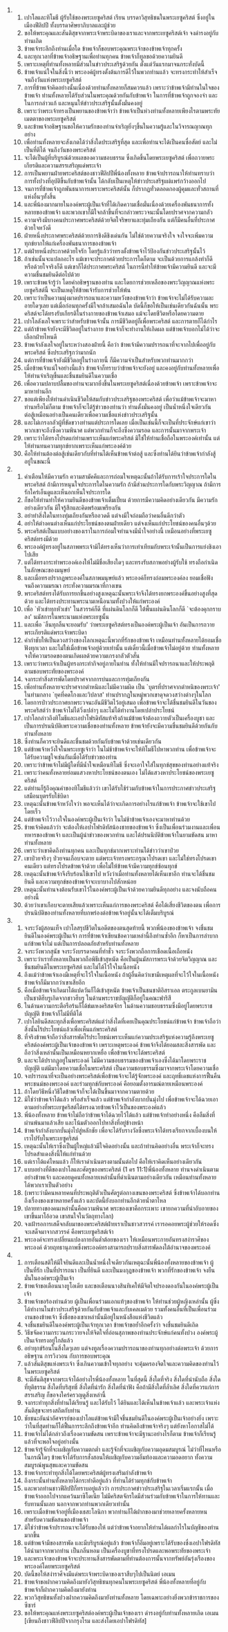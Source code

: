 <ol>
  <li>
    <ol>
      <li>เปาโลและทิโมธี ผู้รับใช้ของพระเยซูคริสต์ เรียน บรรดาวิสุทธิชนในพระเยซูคริสต์ ซึ่งอยู่ในเมืองฟีลิปปี ทั้งบรรดาศิษยาภิบาลและผู้ช่วย</li>
      <li>ขอให้พระคุณและสันติสุขจากพระเจ้าพระบิดาของเราและจากพระเยซูคริสต์เจ้า จงดำรงอยู่กับท่านเถิด</li>
      <li>ข้าพเจ้าระลึกถึงท่านเมื่อใด ข้าพเจ้าก็ขอบพระคุณพระเจ้าของข้าพเจ้าทุกครั้ง</li>
      <li>และทุกเวลาที่ข้าพเจ้าอธิษฐานเพื่อท่านทุกคน ข้าพเจ้าก็ทูลขอด้วยความยินดี</li>
      <li>เพราะเหตุที่ท่านทั้งหลายมีส่วนในข่าวประเสริฐด้วยกัน ตั้งแต่วันแรกมาจนกระทั่งบัดนี้</li>
      <li>ข้าพเจ้าแน่ใจในสิ่งนี้ว่า พระองค์ผู้ทรงตั้งต้นการดีไว้ในพวกท่านแล้ว จะทรงกระทำให้สำเร็จจนถึงวันแห่งพระเยซูคริสต์</li>
      <li>การที่ข้าพเจ้าคิดอย่างนั้นเนื่องด้วยท่านทั้งหลายก็สมควรแล้ว เพราะว่าข้าพเจ้ามีท่านในใจของข้าพเจ้า ท่านทั้งหลายได้รับส่วนในพระคุณด้วยกันกับข้าพเจ้า ในการที่ข้าพเจ้าถูกจองจำ และในการกล่าวแก้ และหนุนให้ข่าวประเสริฐนั้นตั้งมั่นคงอยู่</li>
      <li>เพราะว่าพระเจ้าทรงเป็นพยานของข้าพเจ้าว่า ข้าพเจ้าเป็นห่วงท่านทั้งหลายเพียงไรตามพระทัยเมตตาของพระเยซูคริสต์</li>
      <li>และข้าพเจ้าอธิษฐานขอให้ความรักของท่านจำเริญยิ่งๆขึ้นในความรู้และในวิจารณญาณทุกอย่าง</li>
      <li>เพื่อท่านทั้งหลายจะสังเกตได้ว่าสิ่งใดประเสริฐที่สุด และเพื่อท่านจะได้เป็นคนซื่อสัตย์ และไม่เป็นที่ติได้ จนถึงวันของพระคริสต์</li>
      <li>จะได้เป็นผู้ที่บริบูรณ์ด้วยผลของความชอบธรรม ซึ่งเกิดขึ้นโดยพระเยซูคริสต์ เพื่อถวายพระเกียรติและความสรรเสริญแด่พระเจ้า</li>
      <li>การเป็นพยานฝ่ายพระคริสต์ของชาวฟีลิปปีพี่น้องทั้งหลาย ข้าพเจ้าปรารถนาให้ท่านทราบว่า การทั้งปวงที่อุบัติขึ้นกับข้าพเจ้านั้น ได้กลับเป็นเหตุให้ข่าวประเสริฐแผ่แพร่กว้างออกไป</li>
      <li>จนการที่ข้าพเจ้าถูกพันธนาการเพราะพระคริสต์นั้น ก็ปรากฏทั่วตลอดกองผู้คุมและทั่วสถานที่แห่งอื่นๆทั้งสิ้น</li>
      <li>และพี่น้องมากมายในองค์พระผู้เป็นเจ้าที่ได้เกิดความเชื่อมั่นเนื่องด้วยเครื่องพันธนาการทั้งหลายของข้าพเจ้า และพวกเขาก็มีใจกล้าขึ้นที่จะกล่าวพระวจนะนั้นโดยปราศจากความกลัว</li>
      <li>ความจริงมีบางคนประกาศพระคริสต์ด้วยจิตใจริษยาและทุ่มเถียงกัน แต่ก็มีคนอื่นที่ประกาศด้วยใจหวังดี</li>
      <li>ฝ่ายหนึ่งประกาศพระคริสต์ด้วยการชิงดีชิงเด่นกัน ไม่ใช่ด้วยความจริงใจ จงใจจะเพิ่มความทุกข์ยากให้แก่เครื่องพันธนาการของข้าพเจ้า</li>
      <li>แต่ฝ่ายหนึ่งประกาศด้วยใจรัก โดยรู้แล้วว่าทรงตั้งข้าพเจ้าไว้ป้องกันข่าวประเสริฐนั้นไว้</li>
      <li>ถ้าเช่นนั้นจะแปลกอะไร แม้เขาจะประกาศด้วยประการใดก็ตาม จะเป็นด้วยการแกล้งทำก็ดี หรือด้วยใจจริงก็ดี แต่เขาก็ได้ประกาศพระคริสต์ ในการนี้ทำให้ข้าพเจ้ามีความยินดี และจะมีความชื่นชมยินดีต่อไปด้วย</li>
      <li>เพราะข้าพเจ้ารู้ว่า โดยคำอธิษฐานของท่าน และโดยการช่วยเหลือของพระวิญญาณแห่งพระเยซูคริสต์นี้ จะเป็นเหตุให้ข้าพเจ้ารับการช่วยให้พ้น</li>
      <li>เพราะว่าเป็นความมุ่งมาดปรารถนาและความหวังของข้าพเจ้าว่า ข้าพเจ้าจะไม่ได้รับความละอายใดๆเลย แต่เมื่อก่อนทุกครั้งมีใจกล้าเสมอฉันใด บัดนี้ก็ขอให้เป็นเช่นเดียวกันฉันนั้น พระคริสต์จะได้ทรงรับเกียรติในร่างกายของข้าพเจ้าเสมอ แม้จะโดยชีวิตหรือโดยความตาย</li>
      <li>เปาโลลังเลใจเพราะว่าสำหรับข้าพเจ้านั้น การมีชีวิตอยู่ก็เพื่อพระคริสต์ และการตายก็ได้กำไร</li>
      <li>แต่ถ้าข้าพเจ้ายังจะมีชีวิตอยู่ในร่างกาย ข้าพเจ้าก็จะทำงานให้เกิดผล แต่ข้าพเจ้าบอกไม่ได้ว่าจะเลือกฝ่ายไหนดี</li>
      <li>ข้าพเจ้าลังเลใจอยู่ในระหว่างสองฝ่ายนี้ คือว่า ข้าพเจ้ามีความปรารถนาที่จะจากไปเพื่ออยู่กับพระคริสต์ ซึ่งประเสริฐกว่ามากนัก</li>
      <li>แต่การที่ข้าพเจ้ายังมีชีวิตอยู่ในร่างกายนี้ ก็มีความจำเป็นสำหรับพวกท่านมากกว่า</li>
      <li>เมื่อข้าพเจ้าแน่ใจอย่างนี้แล้ว ข้าพเจ้าก็ทราบว่าข้าพเจ้าจะยังอยู่ และคงอยู่กับท่านทั้งหลายเพื่อให้ท่านจำเริญขึ้นและชื่นชมยินดีในความเชื่อ</li>
      <li>เพื่อความปลาบปลื้มของท่านจะมากยิ่งขึ้นในพระเยซูคริสต์เนื่องด้วยข้าพเจ้า เพราะข้าพเจ้าจะมาหาท่านอีก</li>
      <li>ขอแต่เพียงให้ท่านดำเนินชีวิตให้สมกับข่าวประเสริฐของพระคริสต์ เพื่อว่าแม้ข้าพเจ้าจะมาหาท่านหรือไม่ก็ตาม ข้าพเจ้าก็จะได้รู้ข่าวของท่านว่า ท่านตั้งมั่นคงอยู่ เป็นน้ำหนึ่งใจเดียวกัน ต่อสู้เหมือนอย่างเป็นคนเดียวเพื่อความเชื่อแห่งข่าวประเสริฐนั้น</li>
      <li>และไม่เกรงกลัวผู้ที่ขัดขวางท่านแต่ประการใดเลย เมื่อเป็นเช่นนี้ก็จะเป็นที่ประจักษ์แก่เขาว่า พวกเขาจะถึงซึ่งความพินาศ แต่พวกท่านก็จะถึงซึ่งความรอด และการนั้นมาจากพระเจ้า</li>
      <li>เพราะว่าได้ทรงโปรดแก่ท่านเพราะเห็นแก่พระคริสต์ มิใช่ให้ท่านเชื่อถือในพระองค์เท่านั้น แต่ให้ท่านทนความทุกข์ยากเพราะเห็นแก่พระองค์ด้วย</li>
      <li>คือให้ท่านต้องต่อสู้เช่นเดียวกับที่ท่านได้เห็นข้าพเจ้าต่อสู้ และซึ่งท่านได้ยินว่าข้าพเจ้ากำลังสู้อยู่ในขณะนี้</li>
    </ol>
  </li>
  <li>
    <ol>
      <li>คำเตือนให้มีความรัก ความสามัคคีและการถ่อมใจเหตุฉะนั้นถ้าได้รับการเร้าใจประการใดในพระคริสต์ ถ้ามีการหนุนใจประการใดในความรัก ถ้ามีส่วนประการใดกับพระวิญญาณ ถ้ามีการรักใคร่เอ็นดูและเห็นอกเห็นใจประการใด</li>
      <li>ก็ขอให้ท่านทำให้ความยินดีของข้าพเจ้าเต็มเปี่ยม ด้วยการมีความคิดอย่างเดียวกัน มีความรักอย่างเดียวกัน มีใจรู้สึกและคิดพร้อมเพรียงกัน</li>
      <li>อย่าทำสิ่งใดในทางทุ่มเถียงกันหรืออวดดี แต่จงมีใจถ่อมถือว่าคนอื่นดีกว่าตัว</li>
      <li>อย่าให้ต่างคนต่างเห็นแก่ประโยชน์ของตนฝ่ายเดียว แต่จงเห็นแก่ประโยชน์ของคนอื่นๆด้วย</li>
      <li>พระคริสต์เป็นแบบอย่างของเราในการถ่อมใจท่านจงมีน้ำใจอย่างนี้ เหมือนอย่างที่พระเยซูคริสต์ทรงมีด้วย</li>
      <li>พระองค์ผู้ทรงอยู่ในสภาพพระเจ้ามิได้ทรงเห็นว่าการเท่าเทียมกับพระเจ้านั้นเป็นการแย่งชิงเอาไปเสีย</li>
      <li>แต่ได้ทรงกระทำพระองค์เองให้ไม่มีชื่อเสียงใดๆ และทรงรับสภาพอย่างผู้รับใช้ ทรงถือกำเนิดในลักษณะของมนุษย์</li>
      <li>และเมื่อทรงปรากฏพระองค์ในสภาพมนุษย์แล้ว พระองค์ก็ทรงถ่อมพระองค์ลง ยอมเชื่อฟังจนถึงความมรณา กระทั่งความมรณาที่กางเขน</li>
      <li>พระคริสต์ทรงได้รับการยกขึ้นอย่างสูงเหตุฉะนั้นพระเจ้าจึงได้ทรงยกพระองค์ขึ้นอย่างสูงที่สุดด้วย และได้ทรงประทานพระนามเหนือนามทั้งปวงให้แก่พระองค์</li>
      <li>เพื่อ `หัวเข่าทุกหัวเข่า' ในสวรรค์ก็ดี ที่แผ่นดินโลกก็ดี ใต้พื้นแผ่นดินโลกก็ดี `จะต้องคุกกราบลง' นมัสการในพระนามแห่งพระเยซูนั้น</li>
      <li>และเพื่อ `ลิ้นทุกลิ้นจะยอมรับ' ว่าพระเยซูคริสต์ทรงเป็นองค์พระผู้เป็นเจ้า อันเป็นการถวายพระเกียรติแด่พระเจ้าพระบิดา</li>
      <li>คำกำชับให้เป็นดวงสว่างของโลกเหตุฉะนี้พวกที่รักของข้าพเจ้า เหมือนท่านทั้งหลายได้ยอมเชื่อฟังทุกเวลา และไม่ใช่เมื่อข้าพเจ้าอยู่ด้วยเท่านั้น แต่เดี๋ยวนี้เมื่อข้าพเจ้าไม่อยู่ด้วย ท่านทั้งหลายจงให้ความรอดของตนเกิดผลด้วยความเกรงกลัวตัวสั่น</li>
      <li>เพราะว่าพระเจ้าเป็นผู้ทรงกระทำกิจอยู่ภายในท่าน ทั้งให้ท่านมีใจปรารถนาและให้ประพฤติตามชอบพระทัยของพระองค์</li>
      <li>จงกระทำสิ่งสารพัดโดยปราศจากการบ่นและการทุ่มเถียงกัน</li>
      <li>เพื่อท่านทั้งหลายจะปราศจากตำหนิและไม่มีความผิด เป็น `บุตรที่ปราศจากตำหนิของพระเจ้า' ในท่ามกลาง `ยุคที่คดโกงและวิปลาส' ท่านปรากฏในหมู่พวกเขาดุจดวงสว่างต่างๆในโลก</li>
      <li>โดยการป่าวประกาศยกพระวจนะอันมีชีวิตไว้อยู่เสมอ เพื่อข้าพเจ้าจะได้ชื่นชมยินดีในวันของพระคริสต์ว่า ข้าพเจ้าไม่ได้วิ่งเปล่าๆ และไม่ได้ทำงานโดยเปล่าประโยชน์</li>
      <li>เปาโลกล่าวถึงทิโมธีและเอปาโฟรดิทัสแท้จริงถ้าแม้ข้าพเจ้าต้องถวายตัวเป็นเครื่องบูชา และเป็นการปรนนิบัติเพราะความเชื่อของท่านทั้งหลาย ข้าพเจ้ายังจะมีความชื่นชมยินดีด้วยกันกับท่านทั้งหลาย</li>
      <li>ซึ่งท่านก็ควรจะยินดีและชื่นชมด้วยกันกับข้าพเจ้าด้วยเช่นเดียวกัน</li>
      <li>แต่ข้าพเจ้าหวังใจในพระเยซูเจ้าว่า ในไม่ช้าข้าพเจ้าจะให้ทิโมธีไปหาพวกท่าน เพื่อข้าพเจ้าจะได้รับความชูใจเช่นกันเมื่อได้รับข่าวของท่าน</li>
      <li>เพราะว่าข้าพเจ้าไม่มีผู้ใดที่มีน้ำใจเหมือนทิโมธี ซึ่งจะเอาใจใส่ในทุกข์สุขของท่านอย่างแท้จริง</li>
      <li>เพราะว่าคนทั้งหลายย่อมแสวงหาประโยชน์ของตนเอง ไม่ได้แสวงหาประโยชน์ของพระเยซูคริสต์</li>
      <li>แต่ท่านก็รู้ถึงคุณค่าของทิโมธีแล้วว่า เขาได้รับใช้ร่วมกับข้าพเจ้าในการประกาศข่าวประเสริฐ เสมือนบุตรรับใช้บิดา</li>
      <li>เหตุฉะนั้นข้าพเจ้าหวังใจว่า พอจะเห็นได้ว่าจะเกิดการอย่างไรแก่ข้าพเจ้า ข้าพเจ้าจะใช้เขาไปโดยเร็ว</li>
      <li>แต่ข้าพเจ้าไว้วางใจในองค์พระผู้เป็นเจ้าว่า ในไม่ช้าข้าพเจ้าเองจะมาหาท่านด้วย</li>
      <li>ข้าพเจ้าคิดแล้วว่า จะต้องให้เอปาโฟรดิทัสน้องชายของข้าพเจ้า ซึ่งเป็นเพื่อนร่วมงานและเพื่อนทหารของข้าพเจ้า และเป็นผู้นำข่าวของพวกท่าน และได้ปรนนิบัติข้าพเจ้าในยามขัดสน มาหาท่านทั้งหลาย</li>
      <li>เพราะว่าเขาคิดถึงท่านทุกคน และเป็นทุกข์มากเพราะท่านได้ข่าวว่าเขาป่วย</li>
      <li>เขาป่วยจริงๆ ป่วยจนเกือบจะตาย แต่พระเจ้าทรงพระกรุณาโปรดเขา และไม่ใช่ทรงโปรดเขาคนเดียว แต่ทรงโปรดข้าพเจ้าด้วย เพื่อไม่ให้ข้าพเจ้ามีความทุกข์ซ้อนทุกข์</li>
      <li>เหตุฉะนั้นข้าพเจ้าจึงรีบร้อนใช้เขาไป หวังว่าเมื่อท่านทั้งหลายได้เห็นเขาอีก ท่านจะได้ชื่นชมยินดี และความทุกข์ของข้าพเจ้าจะเบาบางไปสักหน่อย</li>
      <li>เหตุฉะนั้นท่านจงต้อนรับเขาไว้ในองค์พระผู้เป็นเจ้าด้วยความยินดีทุกอย่าง และจงนับถือคนอย่างนี้</li>
      <li>ด้วยว่าเขาเกือบจะตายเสียแล้วเพราะเห็นแก่การของพระคริสต์ คือได้เสี่ยงชีวิตของตน เพื่อการปรนนิบัติของท่านทั้งหลายที่บกพร่องต่อข้าพเจ้าอยู่นั้นจะได้เต็มบริบูรณ์</li>
    </ol>
  </li>
  <li>
    <ol>
      <li>จงระวังผู้สอนเท็จ เปาโลสรุปชีวิตในอดีตของตนสุดท้ายนี้ พวกพี่น้องของข้าพเจ้า จงชื่นชมยินดีในองค์พระผู้เป็นเจ้า การที่ข้าพเจ้าเขียนข้อความเหล่านี้ถึงท่านซ้ำอีก ก็หาเป็นการลำบากแก่ข้าพเจ้าไม่ แต่เป็นการปลอดภัยสำหรับท่านทั้งหลาย</li>
      <li>จงระวังพวกสุนัข จงระวังบรรดาคนที่ทำชั่ว จงระวังพวกถือการเชือดเนื้อเถือหนัง</li>
      <li>เพราะว่าเราทั้งหลายเป็นพวกถือพิธีเข้าสุหนัต คือเป็นผู้นมัสการพระเจ้าด้วยจิตวิญญาณ และชื่นชมยินดีในพระเยซูคริสต์ และไม่ได้ไว้ใจในเนื้อหนัง</li>
      <li>ถึงแม้ว่าข้าพเจ้าเองมีเหตุที่จะไว้ใจในเนื้อหนัง ถ้าผู้อื่นคิดว่าเขามีเหตุผลที่จะไว้ใจในเนื้อหนัง ข้าพเจ้าก็มีมากกว่าเขาเสียอีก</li>
      <li>คือเมื่อข้าพเจ้าเกิดมาได้แปดวันก็ได้เข้าสุหนัต ข้าพเจ้าเป็นชนชาติอิสราเอล ตระกูลเบนยามิน เป็นชาติฮีบรูเกิดจากชาวฮีบรู ในด้านพระราชบัญญัติก็อยู่ในคณะฟาริสี</li>
      <li>ในด้านความกระตือรือร้นก็ได้ข่มเหงคริสตจักร ในด้านความชอบธรรมซึ่งมีอยู่โดยพระราชบัญญัติ ข้าพเจ้าก็ไม่มีที่ติได้</li>
      <li>เปาโลยินดีสละทุกสิ่งเพื่อพระคริสต์แต่ว่าสิ่งใดที่เคยเป็นคุณประโยชน์แก่ข้าพเจ้า ข้าพเจ้าถือว่าสิ่งนั้นไร้ประโยชน์แล้วเพื่อเห็นแก่พระคริสต์</li>
      <li>ที่จริงข้าพเจ้าถือว่าสิ่งสารพัดไร้ประโยชน์เพราะเห็นแก่ความประเสริฐแห่งความรู้ถึงพระเยซูคริสต์องค์พระผู้เป็นเจ้าของข้าพเจ้า เพราะเหตุพระองค์ ข้าพเจ้าจึงได้ยอมสละสิ่งสารพัด และถือว่าสิ่งเหล่านั้นเป็นเหมือนหยากเหยื่อ เพื่อข้าพเจ้าจะได้พระคริสต์</li>
      <li>และจะได้ปรากฏอยู่ในพระองค์ ไม่มีความชอบธรรมของข้าพเจ้าเองซึ่งได้มาโดยพระราชบัญญัติ แต่มีมาโดยความเชื่อในพระคริสต์ เป็นความชอบธรรมซึ่งมาจากพระเจ้าโดยความเชื่อ</li>
      <li>จงปรารถนาที่จะเป็นอย่างพระคริสต์เพื่อข้าพเจ้าจะได้รู้จักพระองค์ และฤทธิ์เดชแห่งการฟื้นคืนพระชนม์ของพระองค์ และร่วมทุกข์กับพระองค์ คือยอมตั้งอารมณ์ตายเหมือนพระองค์</li>
      <li>ถ้าโดยวิธีหนึ่งวิธีใดข้าพเจ้าก็จะได้เป็นขึ้นมาจากความตายด้วย</li>
      <li>มิใช่ว่าข้าพเจ้าได้แล้ว หรือสำเร็จแล้ว แต่ข้าพเจ้ากำลังบากบั่นมุ่งไป เพื่อข้าพเจ้าจะได้ฉวยเอาตามอย่างที่พระเยซูคริสต์ได้ทรงฉวยข้าพเจ้าไว้เป็นของพระองค์แล้ว</li>
      <li>พี่น้องทั้งหลาย ข้าพเจ้าไม่ถือว่าข้าพเจ้าได้ฉวยไว้ได้แล้ว แต่ข้าพเจ้าทำอย่างหนึ่ง คือลืมสิ่งที่ผ่านพ้นมาแล้วเสีย และโน้มตัวออกไปหาสิ่งที่อยู่ข้างหน้า</li>
      <li>ข้าพเจ้ากำลังบากบั่นมุ่งไปสู่หลักชัย เพื่อจะได้รับรางวัลซึ่งพระเจ้าได้ทรงเรียกจากเบื้องบนให้เราไปรับในพระเยซูคริสต์</li>
      <li>เหตุฉะนั้นให้เราซึ่งเป็นผู้ใหญ่แล้วมีใจคิดอย่างนั้น และถ้าท่านคิดอย่างอื่น พระเจ้าก็จะทรงโปรดสำแดงสิ่งนี้ให้แก่ท่านด้วย</li>
      <li>แต่เราได้แค่ไหนแล้ว ก็ให้เราดำเนินตรงตามนั้นต่อไป คือให้เราคิดเห็นอย่างเดียวกัน</li>
      <li>แบบอย่างที่ดีของเปาโลและศัตรูของพระคริสต์ (1 คร 11:1)พี่น้องทั้งหลาย ท่านจงดำเนินตามอย่างข้าพเจ้า และคอยดูคนทั้งหลายเหล่านั้นที่ดำเนินตามอย่างเดียวกัน เหมือนท่านทั้งหลายได้พวกเราเป็นตัวอย่าง</li>
      <li>(เพราะว่ามีคนหลายคนที่ประพฤติตัวเป็นศัตรูต่อกางเขนของพระคริสต์ ซึ่งข้าพเจ้าได้บอกท่านถึงเรื่องของเขาหลายครั้งแล้ว และบัดนี้ยังบอกท่านอีกด้วยน้ำตาไหล</li>
      <li>ปลายทางของคนเหล่านั้นคือความพินาศ พระของเขาคือกระเพาะ เขายกความที่น่าอับอายของเขาขึ้นมาโอ้อวด เขาสนใจในวัตถุทางโลก)</li>
      <li>จงเฝ้ารอการเสด็จกลับมาของพระคริสต์ฝ่ายเราเป็นชาวสวรรค์ เรารอคอยพระผู้ช่วยให้รอดซึ่งจะเสด็จมาจากสวรรค์ คือพระเยซูคริสต์เจ้า</li>
      <li>พระองค์จะทรงเปลี่ยนแปลงกายอันต่ำต้อยของเรา ให้เหมือนพระกายอันทรงสง่าราศีของพระองค์ ด้วยฤทธานุภาพซึ่งพระองค์ทรงสามารถปราบสิ่งสารพัดลงใต้อำนาจของพระองค์</li>
    </ol>
  </li>
  <li>
    <ol>
      <li>การเตือนสติให้มีใจยินดีและเป็นน้ำหนึ่งใจเดียวกันเหตุฉะนั้นพี่น้องทั้งหลายของข้าพเจ้า ผู้เป็นที่รัก เป็นที่ปรารถนา เป็นที่ยินดี และเป็นมงกุฎของข้าพเจ้า พวกที่รักของข้าพเจ้า จงยืนมั่นในองค์พระผู้เป็นเจ้า</li>
      <li>ข้าพเจ้าขอเตือนนางยูโอเดีย และขอเตือนนางสินทิเคให้มีจิตใจปรองดองกันในองค์พระผู้เป็นเจ้า</li>
      <li>ข้าพเจ้าขอร้องท่านด้วย ผู้เป็นเพื่อนร่วมแอกแท้ๆของข้าพเจ้า ให้ท่านช่วยผู้หญิงเหล่านั้น ผู้ซึ่งได้ทำงานในข่าวประเสริฐด้วยกันกับข้าพเจ้าและกับเคลเมด้วย รวมทั้งคนอื่นที่เป็นเพื่อนร่วมงานของข้าพเจ้า ซึ่งชื่อของเขาเหล่านั้นมีอยู่ในหนังสือแห่งชีวิตแล้ว</li>
      <li>จงชื่นชมยินดีในองค์พระผู้เป็นเจ้าทุกเวลา ข้าพเจ้าขอย้ำอีกครั้งว่า จงชื่นชมยินดีเถิด</li>
      <li>วิธีขจัดความกระวนกระวายจงให้จิตใจที่อ่อนสุภาพของท่านประจักษ์แก่คนทั้งปวง องค์พระผู้เป็นเจ้าทรงอยู่ใกล้แล้ว</li>
      <li>อย่าทุกข์ร้อนในสิ่งใดๆเลย แต่จงทูลเรื่องความปรารถนาของท่านทุกอย่างต่อพระเจ้า ด้วยการอธิษฐาน การวิงวอน กับการขอบพระคุณ</li>
      <li>แล้วสันติสุขแห่งพระเจ้า ซึ่งเกินความเข้าใจทุกอย่าง จะคุ้มครองจิตใจและความคิดของท่านไว้ในพระเยซูคริสต์</li>
      <li>จะมีสันติสุขจากพระเจ้าได้อย่างไรพี่น้องทั้งหลาย ในที่สุดนี้ สิ่งใดที่จริง สิ่งใดที่น่านับถือ สิ่งใดที่ยุติธรรม สิ่งใดที่บริสุทธิ์ สิ่งใดที่น่ารัก สิ่งใดที่น่าฟัง คือถ้ามีสิ่งใดที่ล้ำเลิศ สิ่งใดที่ควรแก่การสรรเสริญ ก็ขอจงใคร่ครวญดูสิ่งเหล่านี้</li>
      <li>จงกระทำทุกสิ่งที่ท่านได้เรียนรู้ และได้รับไว้ ได้ยินและได้เห็นในข้าพเจ้าแล้ว และพระเจ้าแห่งสันติสุขจะทรงสถิตกับท่าน</li>
      <li>ชัยชนะอันน่าอัศจรรย์ของเปาโลแต่ข้าพเจ้ามีใจชื่นชมยินดีในองค์พระผู้เป็นเจ้าอย่างยิ่ง เพราะว่าในที่สุดท่านก็ได้ฟื้นการระลึกถึงข้าพเจ้าอีก ท่านคิดถึงข้าพเจ้าจริงๆ แต่ยังหาโอกาสไม่ได้</li>
      <li>ข้าพเจ้าไม่ได้กล่าวถึงเรื่องความขัดสน เพราะข้าพเจ้าจะมีฐานะอย่างไรก็ตาม ข้าพเจ้าก็เรียนรู้แล้วที่จะพอใจอยู่อย่างนั้น</li>
      <li>ข้าพเจ้ารู้จักที่จะเผชิญกับความตกต่ำ และรู้จักที่จะเผชิญกับความอุดมสมบูรณ์ ไม่ว่าที่ไหนหรือในกรณีใดๆ ข้าพเจ้าได้รับการสั่งสอนให้เผชิญกับความอิ่มท้องและความอดอยาก ทั้งความสมบูรณ์พูนสุขและความขัดสน</li>
      <li>ข้าพเจ้ากระทำทุกสิ่งได้โดยพระคริสต์ผู้ทรงเสริมกำลังข้าพเจ้า</li>
      <li>ถึงกระนั้นท่านทั้งหลายได้กระทำดีอยู่แล้ว ที่ท่านได้ร่วมทุกข์กับข้าพเจ้า</li>
      <li>และพวกท่านชาวฟีลิปปีก็ทราบอยู่แล้วว่า การประกาศข่าวประเสริฐในเวลาเริ่มแรกนั้น เมื่อข้าพเจ้าออกไปจากแคว้นมาซิโดเนีย ไม่มีคริสตจักรใดมีส่วนร่วมกับข้าพเจ้าในการให้ทานและรับทานนั้นเลย นอกจากพวกท่านพวกเดียวเท่านั้น</li>
      <li>เพราะเมื่อข้าพเจ้าอยู่ที่เมืองเธสะโลนิกา พวกท่านก็ได้ฝากของมาช่วยหลายครั้งหลายหน สำหรับความขัดสนของข้าพเจ้า</li>
      <li>มิใช่ว่าข้าพเจ้าปรารถนาจะได้รับของให้ แต่ว่าข้าพเจ้าอยากให้ท่านได้ผลกำไรในบัญชีของท่านมากขึ้น</li>
      <li>แต่ข้าพเจ้ามีของสารพัด และมีบริบูรณ์อยู่แล้ว ข้าพเจ้าก็อิ่มอยู่เพราะได้รับของซึ่งเอปาโฟรดิทัสได้นำมาจากพวกท่าน เป็นกลิ่นหอม เป็นเครื่องบูชาที่ทรงโปรดและพอพระทัยของพระเจ้า</li>
      <li>และพระเจ้าของข้าพเจ้าจะประทานสิ่งสารพัดตามที่ท่านต้องการนั้นจากทรัพย์อันรุ่งเรืองของพระองค์โดยพระเยซูคริสต์</li>
      <li>บัดนี้ขอให้สง่าราศีจงมีแด่พระเจ้าพระบิดาของเราสืบๆไปเป็นนิตย์ เอเมน</li>
      <li>ข้าพเจ้าขอฝากความคิดถึงมายังวิสุทธิชนทุกคนในพระเยซูคริสต์ พี่น้องทั้งหลายที่อยู่กับข้าพเจ้าก็ฝากความคิดถึงมายังท่าน</li>
      <li>พวกวิสุทธิชนทั้งปวงฝากความคิดถึงมายังท่านทั้งหลาย โดยเฉพาะอย่างยิ่งพวกข้าราชการของซีซาร์</li>
      <li>ขอให้พระคุณแห่งพระเยซูคริสต์องค์พระผู้เป็นเจ้าของเรา ดำรงอยู่กับท่านทั้งหลายเถิด เอเมน [เขียนถึงชาวฟีลิปปีจากกรุงโรม และส่งโดยเอปาโฟรดิทัส]</li>
    </ol>
  </li>
</ol>
